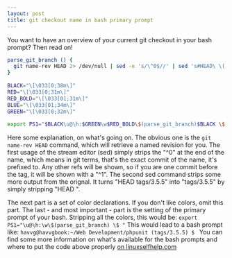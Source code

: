 ```yaml
---
layout: post
title: git checkout name in bash primary prompt
---
```

You want to have an overview of your current git checkout in your bash prompt? Then read on!

```bash
parse_git_branch () {
  git name-rev HEAD 2> /dev/null | sed -e 's/\^0$//' | sed 's#HEAD\ \(.*\)# (\1)#'
}
 
BLACK="\[\033[0;38m\]"
RED="\[\033[0;31m\]"
RED_BOLD="\[\033[01;31m\]"
BLUE="\[\033[01;34m\]"
GREEN="\[\033[0;32m\]"
 
export PS1="$BLACK\u@\h:$GREEN\w$RED_BOLD\$(parse_git_branch)$BLACK \$ "
```

Here some explanation, on what's going on. The obvious one is the `git name-rev HEAD` command, which will retrieve a named revision for you. The first usage of the stream editor (sed) simply strips the "^0" at the end of the name, which means in git terms, that's the exact commit of the name, it's prefixed to. Any other refs will be shown, so if you are one commit before the tag, it will be shown with a "^1". The second sed command strips some more output from the orignal. It turns "HEAD tags/3.5.5" into "tags/3.5.5" by simply stripping "HEAD ".

The next part is a set of color declarations. If you don't like colors, omit this part. The last - and most important - part is the setting of the primary prompt of your bash. Stripping all the colors, this would be: `export PS1="\u@\h:\w\$(parse_git_branch) \$ "` This would lead to a bash prompt like: `havvg@havvgbook:~/Web Development/phpunit (tags/3.5.5) $ ` You can find some more information on what's available for the bash prompts and where to put the code above properly [on linuxselfhelp.com](https://www.linuxselfhelp.com/howtos/Bash-Prompt/Bash-Prompt-HOWTO-2.html#bpescapes)
